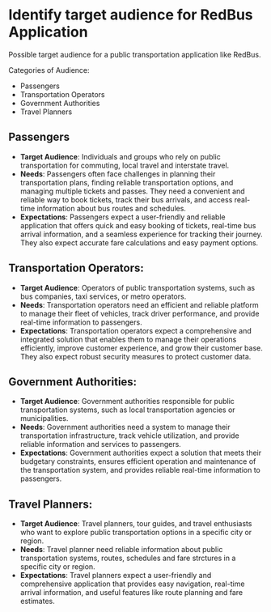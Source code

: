 # Identify target audience for RedBus Application
<!--- Provide a brief overview of the intended audience for your project. -->
Possible target audience for a public transportation application like RedBus.

Categories of Audience:
- Passengers
- Transportation Operators
- Government Authorities
- Travel Planners

## Passengers
- **Target Audience**: Individuals and groups who rely on public transportation for commuting, local travel and interstate travel. 
- **Needs**: Passengers often face challenges in planning their transportation plans, finding reliable transportation options, and managing multiple tickets and passes. They need a convenient and reliable way to book tickets, track their bus arrivals, and access real-time information about bus routes and schedules.
- **Expectations**: Passengers expect a user-friendly and reliable application that offers quick and easy booking of tickets, real-time bus arrival information, and a seamless experience for tracking their journey. They also expect accurate fare calculations and easy payment options.

## Transportation Operators:
- **Target Audience**: Operators of public transportation systems, such as bus companies, taxi services, or metro operators.
- **Needs**: Transportation operators need an efficient and reliable platform to manage their fleet of vehicles, track driver performance, and provide real-time information to passengers.
- **Expectations**: Transportation operators expect a comprehensive and integrated solution that enables them to manage their operations efficiently, improve customer experience, and grow their customer base. They also expect robust security measures to protect customer data.

## Government Authorities:
- **Target Audience**: Government authorities responsible for public transportation systems, such as local transportation agencies or municipalities.
- **Needs**: Government authorities need a system to manage their transportation infrastructure, track vehicle utilization, and provide reliable information and services to passengers.
- **Expectations**: Government authorities expect a solution that meets their budgetary constraints, ensures efficient operation and maintenance of the transportation system, and provides reliable real-time information to passengers.

## Travel Planners:
- **Target Audience**: Travel planners, tour guides, and travel enthusiasts who want to explore public transportation options in a specific city or region.
- **Needs**: Travel planner need reliable information about public transportation systems, routes, schedules and fare strctures in a specific city or region.
- **Expectations**: Travel planners expect a user-friendly and comprehensive application that provides easy navigation, real-time arrival information, and useful features like route planning and fare estimates.


